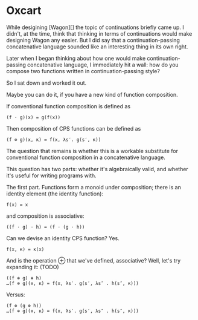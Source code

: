 Oxcart
======

While desigining [Wagon][] the topic of continuations briefly came up.
I didn't, at the time, think that thinking in terms of continuations
would make designing Wagon any easier.  But I did say that a
continuation-passing concatenative language sounded like an interesting
thing in its own right.

Later when I began thinking about how one would make 
continuation-passing concatenative language, I immediately hit a wall:
how do you compose two functions written in continuation-passing style?

So I sat down and worked it out.

Maybe you can do it, if you have a new kind of function composition.

If conventional function composition is defined as

    (f · g)(x) = g(f(x))

Then composition of CPS functions can be defined as

    (f ⊕ g)(x, κ) = f(x, λs′. g(s′, κ))

The question that remains is whether this is a workable substitute
for conventional function composition in a concatenative language.

This question has two parts: whether it's algebraically valid,
and whether it's useful for writing programs with.

The first part.  Functions form a monoid under composition;
there is an identity element (the identity function):

    f(x) = x

and composition is associative:

    ((f · g) · h) = (f · (g · h))

Can we devise an identity CPS function?  Yes.

    f(x, κ) = κ(x)

And is the operation ⊕ that we've defined, associative?
Well, let's try expanding it: (TODO)

    ((f ⊕ g) ⊕ h)
    …(f ⊕ g)(x, κ) = f(x, λs′. g(s′, λs″ . h(s″, κ)))

Versus:
    
    (f ⊕ (g ⊕ h))
    …(f ⊕ g)(x, κ) = f(x, λs′. g(s′, λs″ . h(s″, κ)))

